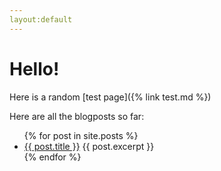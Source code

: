```yaml
---
layout:default
---
```

# Hello!

Here is a random [test page]({% link test.md %})

Here are all the blogposts so far:

<ul>
    {% for post in site.posts %}
    <li>
        <a href="{{baseurl}}/{{ post.url }}">{{ post.title }}</a>
        {{ post.excerpt }}
    </li>
    {% endfor %}
</ul>